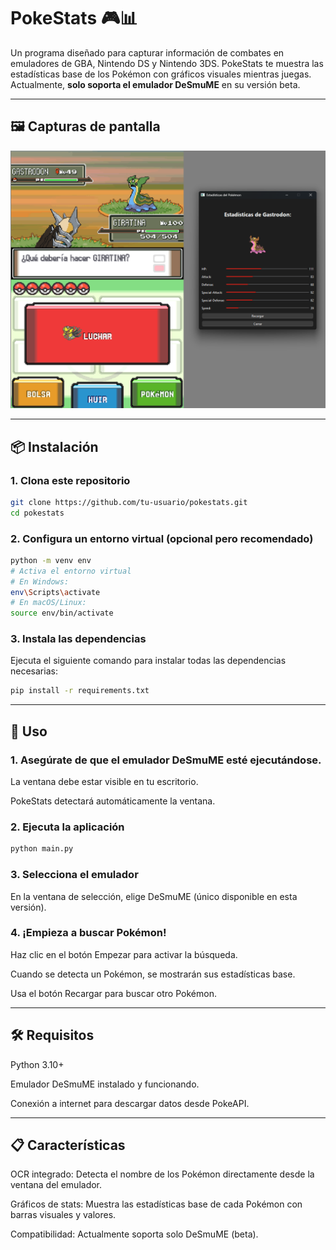 # PokeStats 🎮📊
Un programa diseñado para capturar información de combates en emuladores de GBA, Nintendo DS y Nintendo 3DS. PokeStats te muestra las estadísticas base de los Pokémon con gráficos visuales mientras juegas. Actualmente, **solo soporta el emulador DeSmuME** en su versión beta.

---

## 🖼️ Capturas de pantalla
![Pantalla principal](assets/screenshots/main_window.png)

---

## 📦 Instalación

### 1. Clona este repositorio
```bash
git clone https://github.com/tu-usuario/pokestats.git
cd pokestats
```

### 2. Configura un entorno virtual (opcional pero recomendado)
```bash
python -m venv env
# Activa el entorno virtual
# En Windows:
env\Scripts\activate
# En macOS/Linux:
source env/bin/activate
```

### 3. Instala las dependencias
Ejecuta el siguiente comando para instalar todas las dependencias necesarias:
```bash
pip install -r requirements.txt
```

---

## 🏁 Uso
### 1. Asegúrate de que el emulador DeSmuME esté ejecutándose.

La ventana debe estar visible en tu escritorio.

PokeStats detectará automáticamente la ventana.

### 2. Ejecuta la aplicación
```bash
python main.py
```

### 3. Selecciona el emulador

En la ventana de selección, elige DeSmuME (único disponible en esta versión).

### 4. ¡Empieza a buscar Pokémon!
Haz clic en el botón Empezar para activar la búsqueda.

Cuando se detecta un Pokémon, se mostrarán sus estadísticas base.

Usa el botón Recargar para buscar otro Pokémon.

---

## 🛠️ Requisitos

Python 3.10+

Emulador DeSmuME instalado y funcionando.

Conexión a internet para descargar datos desde PokeAPI.

---

## 📋 Características
OCR integrado: Detecta el nombre de los Pokémon directamente desde la ventana del emulador.

Gráficos de stats: Muestra las estadísticas base de cada Pokémon con barras visuales y valores.

Compatibilidad: Actualmente soporta solo DeSmuME (beta).
